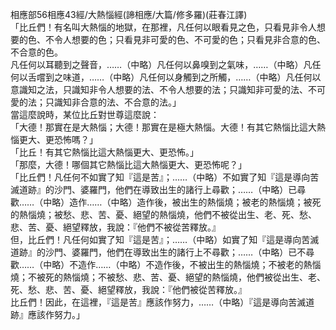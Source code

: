 相應部56相應43經/大熱惱經(諦相應/大篇/修多羅)(莊春江譯)  
「比丘們！有名叫大熱惱的地獄，在那裡，凡任何以眼看見之色，只看見非令人想要的色、不令人想要的色；只看見非可愛的色、不可愛的色；只看見非合意的色、不合意的色。  
凡任何以耳聽到之聲音，……（中略）凡任何以鼻嗅到之氣味，……（中略）凡任何以舌嚐到之味道，……（中略）凡任何以身觸到之所觸，……（中略）凡任何以意識知之法，只識知非令人想要的法、不令人想要的法；只識知非可愛的法、不可愛的法；只識知非合意的法、不合意的法。」  
當這麼說時，某位比丘對世尊這麼說：  
「大德！那實在是大熱惱；大德！那實在是極大熱惱。大德！有其它熱惱比這大熱惱更大、更恐怖嗎？」  
「比丘！有其它熱惱比這大熱惱更大、更恐怖。」  
「那麼，大德！哪個其它熱惱比這大熱惱更大、更恐怖呢？」  
「比丘們！凡任何不如實了知『這是苦』；……（中略）不如實了知『這是導向苦滅道跡』的沙門、婆羅門，他們在導致出生的諸行上尋歡；……（中略）已尋歡……（中略）造作……（中略）造作後，被出生的熱惱燒；被老的熱惱燒；被死的熱惱燒；被愁、悲、苦、憂、絕望的熱惱燒，他們不被從出生、老、死、愁、悲、苦、憂、絕望釋放，我說：『他們不被從苦釋放。』  
但，比丘們！凡任何如實了知『這是苦』；……（中略）如實了知『這是導向苦滅道跡』的沙門、婆羅門，他們在導致出生的諸行上不尋歡；……（中略）已不尋歡……（中略）不造作……（中略）不造作後，不被出生的熱惱燒；不被老的熱惱燒；不被死的熱惱燒；不被愁、悲、苦、憂、絕望的熱惱燒，他們被從出生、老、死、愁、悲、苦、憂、絕望釋放，我說：『他們被從苦釋放。』  
比丘們！因此，在這裡，『這是苦』應該作努力，……（中略）『這是導向苦滅道跡』應該作努力。」  
  
  
